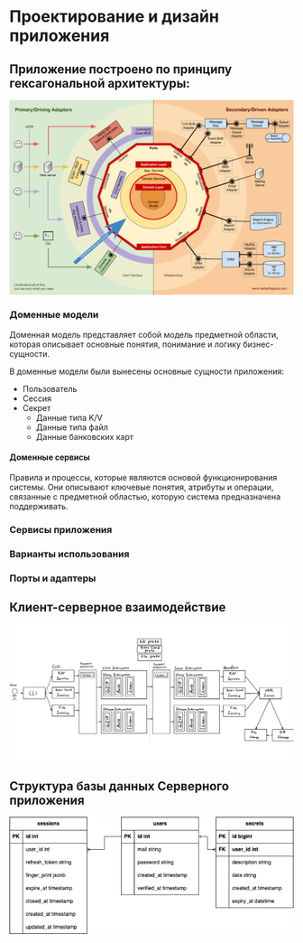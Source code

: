 # Проектирование и дизайн приложения

## Приложение построено по принципу гексагональной архитектуры:

![Гексагональная архитектура](images/hexagonal-architecture-svg.webp)

### Доменные модели
Доменная модель представляет собой модель предметной области, которая описывает основные понятия, понимание и логику бизнес-сущности.

В доменные модели были вынесены основные сущности приложения:
- Пользователь
- Сессия 
- Секрет
  - Данные типа K/V
  - Данные типа файл
  - Данные банковских карт

#### Доменные сервисы
Правила и процессы, которые являются основой функционирования системы. Они описывают ключевые понятия, атрибуты и операции, связанные с предметной областью, которую система предназначена поддерживать.

### Сервисы приложения
### Варианты использования
### Порты и адаптеры

## Клиент-серверное взаимодействие
![Взаимодействие Клиент-Сервер](images/client-server-structure-2.png)

## Структура базы данных Серверного приложения
![Структура базы данных](images/db-structure.drawio.png)
